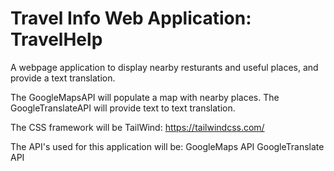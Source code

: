 # Travel Info Web Application: TravelHelp

A webpage application to display nearby resturants and useful places, and provide a text translation. 

The GoogleMapsAPI will populate a map with nearby places.
The GoogleTranslateAPI will provide text to text translation.

The CSS framework will be TailWind: https://tailwindcss.com/

The API's used for this application will be:
GoogleMaps API
GoogleTranslate API


